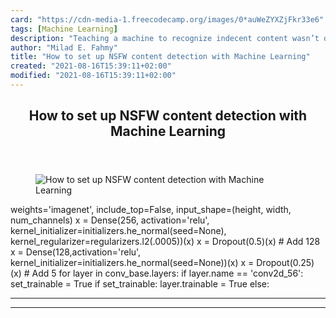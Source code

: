 ```yaml
---
card: "https://cdn-media-1.freecodecamp.org/images/0*auWeZYXZjFkr33e6"
tags: [Machine Learning]
description: "Teaching a machine to recognize indecent content wasn’t diffi"
author: "Milad E. Fahmy"
title: "How to set up NSFW content detection with Machine Learning"
created: "2021-08-16T15:39:11+02:00"
modified: "2021-08-16T15:39:11+02:00"
---
```

<div class="site-wrapper">
<main id="site-main" class="site-main outer">
<div class="inner">
<article class="post-full post tag-machine-learning tag-keras tag-ai tag-python tag-tech ">
<header class="post-full-header">
<h1 class="post-full-title">How to set up NSFW content detection with Machine Learning</h1>
</header>
<figure class="post-full-image">
<picture>
<source media="(max-width: 700px)" sizes="1px" srcset="data:image/gif;base64,R0lGODlhAQABAIAAAAAAAP///yH5BAEAAAAALAAAAAABAAEAAAIBRAA7 1w">
<source media="(min-width: 701px)" sizes="(max-width: 800px) 400px,
(max-width: 1170px) 700px,
1400px" srcset="https://cdn-media-1.freecodecamp.org/images/0*auWeZYXZjFkr33e6 300w,
https://cdn-media-1.freecodecamp.org/images/0*auWeZYXZjFkr33e6 600w,
https://cdn-media-1.freecodecamp.org/images/0*auWeZYXZjFkr33e6 1000w,
https://cdn-media-1.freecodecamp.org/images/0*auWeZYXZjFkr33e6 2000w">
<img onerror="this.style.display='none'" src="https://cdn-media-1.freecodecamp.org/images/0*auWeZYXZjFkr33e6" alt="How to set up NSFW content detection with Machine Learning">
</picture>
</figure>
<section class="post-full-content">
<div class="post-content">
weights='imagenet',
include_top=False,
input_shape=(height, width, num_channels)
x = Dense(256, activation='relu', kernel_initializer=initializers.he_normal(seed=None), kernel_regularizer=regularizers.l2(.0005))(x)
x = Dropout(0.5)(x)
# Add 128
x = Dense(128,activation='relu', kernel_initializer=initializers.he_normal(seed=None))(x)
x = Dropout(0.25)(x)
# Add 5
for layer in conv_base.layers:
if layer.name == 'conv2d_56':
set_trainable = True
if set_trainable:
layer.trainable = True
else:
</div>
<hr>
<hr>
</section>
</article>
</div>
</main>
</div>
<!-- Google Tag Manager (noscript) -->
<!-- End Google Tag Manager (noscript) -->
